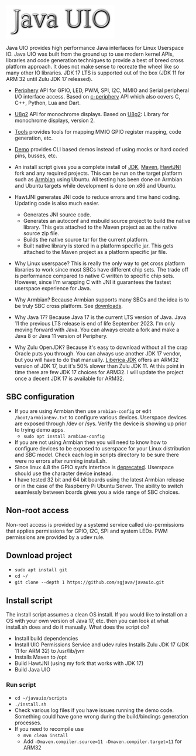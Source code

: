 ![Title](images/title.png)

Java UIO provides high performance Java interfaces for Linux Userspace IO. Java
UIO was built from the ground up to use modern kernel APIs, libraries and code
generation techniques to provide a best of breed cross platform approach. It
does not make sense to recreate the wheel like so many other IO libraries. JDK
17 LTS is supported out of the box (JDK 11 for ARM 32 until Zulu JDK 17 released).

* [Periphery](https://github.com/sgjava/javauio/tree/master/periphery) API for
GPIO, LED, PWM, SPI, I2C, MMIO and Serial peripheral I/O interface access. Based
on [c-periphery](https://github.com/vsergeev/c-periphery) API which also covers
C, C++, Python, Lua and Dart.
* [U8g2](https://github.com/sgjava/javauio/tree/master/u8g2) API for monochrome
displays. Based on [U8g2](https://github.com/olikraus/u8g2): Library for
monochrome displays, version 2.
* [Tools](https://github.com/sgjava/javauio/tree/master/tools) provides tools
for mapping MMIO GPIO register mapping, code generation, etc.
* [Demo](https://github.com/sgjava/javauio/tree/master/demo) provides CLI based
demos instead of using mocks or hard coded pins, busses, etc.

* An install script gives you a complete install of [JDK](https://www.azul.com/products/core),
[Maven](https://maven.apache.org), [HawtJNI](https://github.com/fusesource/hawtjni)
fork and any required projects. This can be run on the target platform such as
[Armbian](https://www.armbian.com) using Ubuntu. All testing has been done on
Armbian and Ubuntu targets while development is done on x86 and Ubuntu.
* HawtJNI generates JNI code to reduce errors and time hand coding. Updating code
is also much easier.
    * Generates JNI source code.
    * Generates an autoconf and msbuild source project to build the native library.
This gets attached to the Maven project as as the native source zip file.
    * Builds the native source tar for the current platform.
    * Built native library is stored in a platform specific jar. This gets attached
to the Maven project as a platform specific jar file.
* Why Linux userspace? This is really the only way to get cross platform
libraries to work since most SBCs have different chip sets. The trade off is
performance compared to native C written to specific chip sets. However, since
I'm wrapping C with JNI it guarantees the fastest userspace experience for Java.
* Why Armbian? Because Armbian supports many SBCs and the idea is to be truly
SBC cross platform. See [downloads](https://www.armbian.com/download).
* Why Java 17? Because Java 17 is the current LTS version of Java. Java 11 the
previous LTS release is end of life September 2023. I'm only moving forward
with Java. You can always create a fork and make a Java 8 or Java 11 version of
Periphery.
* Why Zulu OpenJDK? Because it's easy to download without all the crap Oracle
puts you through. You can always use another JDK 17 vendor, but you will have to
do that manually. [Liberica JDK](https://bell-sw.com/pages/downloads/?version=java-17-lts)
offers an ARM32 version of JDK 17, but it's 50% slower than Zulu JDK 11. At this
point in time there are few JDK 17 choices for ARM32. I will update the project
once a decent JDK 17 is available for ARM32.

## SBC configuration
* If you are using Armbian then use `armbian-config` or edit `/boot/armbianEnv.txt`
to configure various devices. Userspace devices are exposed through /dev or
/sys. Verify the device is showing up prior to trying demo apps.
    * `sudo apt install armbian-config`
* If you are not using Armbian then you will need to know how to configure
devices to be exposed to userspace for your Linux distribution and SBC model.
Check each log in scripts directory to be sure there were no errors after running
install.sh.
* Since linux 4.8 the GPIO sysfs interface is [deprecated](https://www.kernel.org/doc/html/latest/admin-guide/gpio/sysfs.html).
Userspace should use the character device instead.
* I have tested 32 bit and 64 bit boards using the latest Armbian release or in
the case of the Raspberry Pi Ubuntu Server. The ability to switch seamlessly
between boards gives you a wide range of SBC choices.

## Non-root access
Non-root access is provided by a systemd service called uio-permissions that
applies permissions for GPIO, I2C, SPI and system LEDs. PWM permissions are
provided by a udev rule.

## Download project
* `sudo apt install git`
* `cd ~/`
* `git clone --depth 1 https://github.com/sgjava/javauio.git`

## Install script
The install script assumes a clean OS install. If you would like to install on
a OS with your own version of Java 17, etc. then you can look at what install.sh
does and do it manually. What does the script do?
* Install build dependencies
* Install UIO Permissions Service and udev rules
  Installs Zulu JDK 17 (JDK 11 for ARM 32) to /usr/lib/jvm
* Installs Maven to /opt
* Build HawtJNI (using my fork that works with JDK 17)
* Build Java UIO

### Run script
* `cd ~/javauio/scripts`
* `./install.sh`
* Check various log files if you have issues running the demo code. Something
could have gone wrong during the build/bindings generation processes.
* If you need to recompile use
    * `mvn clean install`
    * Add `-Dmaven.compiler.source=11 -Dmaven.compiler.target=11` for ARM32
